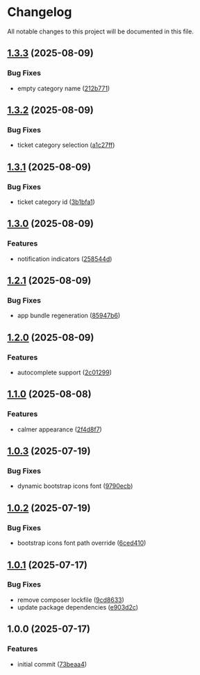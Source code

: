 # Changelog

All notable changes to this project will be documented in this file.

## [1.3.3](https://github.com/forepath/obms-theme-aurora/compare/v1.3.2...v1.3.3) (2025-08-09)


### Bug Fixes

* empty category name ([212b771](https://github.com/forepath/obms-theme-aurora/commit/212b7714a62eec99139e2e526368497d8e3eed12))

## [1.3.2](https://github.com/forepath/obms-theme-aurora/compare/v1.3.1...v1.3.2) (2025-08-09)


### Bug Fixes

* ticket category selection ([a1c27ff](https://github.com/forepath/obms-theme-aurora/commit/a1c27ff90e7cda246a70fb3be2e2ca63212b4732))

## [1.3.1](https://github.com/forepath/obms-theme-aurora/compare/v1.3.0...v1.3.1) (2025-08-09)


### Bug Fixes

* ticket category id ([3b1bfa1](https://github.com/forepath/obms-theme-aurora/commit/3b1bfa159a7119c8dbffc6336a74b1a56369cc12))

## [1.3.0](https://github.com/forepath/obms-theme-aurora/compare/v1.2.1...v1.3.0) (2025-08-09)


### Features

* notification indicators ([258544d](https://github.com/forepath/obms-theme-aurora/commit/258544d98fd3531e60f98d25285a9295837a777b))

## [1.2.1](https://github.com/forepath/obms-theme-aurora/compare/v1.2.0...v1.2.1) (2025-08-09)


### Bug Fixes

* app bundle regeneration ([85947b6](https://github.com/forepath/obms-theme-aurora/commit/85947b65a2a2427e1705ce653774aa08e5905e1b))

## [1.2.0](https://github.com/forepath/obms-theme-aurora/compare/v1.1.0...v1.2.0) (2025-08-09)


### Features

* autocomplete support ([2c01299](https://github.com/forepath/obms-theme-aurora/commit/2c0129929d4d7ea110a715cd549861a424d0c936))

## [1.1.0](https://github.com/forepath/obms-theme-aurora/compare/v1.0.3...v1.1.0) (2025-08-08)


### Features

* calmer appearance ([2f4d8f7](https://github.com/forepath/obms-theme-aurora/commit/2f4d8f785d72a35b5cbff5b3585aeda7fe27730f))

## [1.0.3](https://github.com/forepath/obms-theme-aurora/compare/v1.0.2...v1.0.3) (2025-07-19)


### Bug Fixes

* dynamic bootstrap icons font ([9790ecb](https://github.com/forepath/obms-theme-aurora/commit/9790ecb7639cdd7abeabd32bb35cf2ee489e3e76))

## [1.0.2](https://github.com/forepath/obms-theme-aurora/compare/v1.0.1...v1.0.2) (2025-07-19)


### Bug Fixes

* bootstrap icons font path override ([6ced410](https://github.com/forepath/obms-theme-aurora/commit/6ced4101a05b13461456cd6fa129717d21ec011b))

## [1.0.1](https://github.com/forepath/obms-theme-aurora/compare/v1.0.0...v1.0.1) (2025-07-17)


### Bug Fixes

* remove composer lockfile ([9cd8633](https://github.com/forepath/obms-theme-aurora/commit/9cd8633252fb7f2541350be3661c1e00f1a7f5ac))
* update package dependencies ([e903d2c](https://github.com/forepath/obms-theme-aurora/commit/e903d2ced43084fca592e796353e39ac1ff6a1d6))

## 1.0.0 (2025-07-17)


### Features

* initial commit ([73beaa4](https://github.com/forepath/obms-theme-aurora/commit/73beaa419e2b36de7d4b3f990650aaa9e154f5fc))
